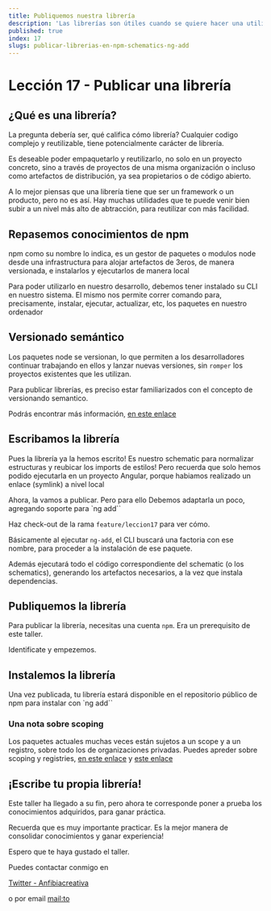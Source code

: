 ```yaml
---
title: Publiquemos nuestra librería
description: 'Las librerías son útiles cuando se quiere hacer una utilidad accessible a otros, o para instalar facilmente'
published: true
index: 17
slugs: publicar-librerias-en-npm-schematics-ng-add
---
```


# Lección 17 - Publicar una librería

## ¿Qué es una librería?

 La pregunta debería ser, qué califica cómo librería? Cualquier codigo complejo y reutilizable, tiene potencialmente carácter de librería. 

 Es deseable poder empaquetarlo y reutilizarlo, no solo en un proyecto concreto, sino a través de proyectos de una misma organización o incluso como artefactos de distribución, ya sea propietarios o de código abierto.

 A lo mejor piensas que una librería tiene que ser un framework o un producto, pero no es así. Hay muchas utilidades que te puede venir bien subir a un nivel más alto de abtracción, para reutilizar con más facilidad.

 ## Repasemos conocimientos de npm

 npm como su nombre lo indica, es un gestor de paquetes o modulos node desde una infrastructura para alojar artefactos de 3eros, de manera versionada, e instalarlos y ejecutarlos de manera local

 Para poder utilizarlo en nuestro desarrollo, debemos tener instalado su CLI en nuestro sistema. El mismo nos permite correr comando para, precisamente, instalar, ejecutar, actualizar, etc, los paquetes en nuestro ordenador

 ## Versionado semántico

 Los paquetes node se versionan, lo que permiten a los desarrolladores continuar trabajando en ellos y lanzar nuevas versiones, sin `romper` los proyectos existentes que les utilizan. 

 Para publicar librerías, es preciso estar familiarizados con el concepto de versionando semantico.

 Podrás encontrar más información, [en este enlace](https://semver.org/lang/es/)

 ## Escribamos la librería
 
Pues la librería ya la hemos escrito! Es nuestro schematic para normalizar estructuras y reubicar los imports de estilos! Pero recuerda que solo hemos podido ejecutarla en un proyecto Angular, porque habiamos realizado un enlace (symlink) a nivel local

Ahora, la vamos a publicar. Pero para ello Debemos adaptarla un poco, agregando soporte para `ng add``

Haz check-out de la rama `feature/leccion17` para ver cómo.

Básicamente al ejecutar `ng-add`, el CLI buscará una factoria con ese nombre, para proceder a la instalación de ese paquete.

Además ejecutará todo el código correspondiente del schematic (o los schematics), generando los artefactos necesarios, a la vez que instala dependencias.

## Publiquemos la librería

Para publicar la librería, necesitas una cuenta `npm`. Era un prerequisito de este taller. 

Identificate y empezemos.

## Instalemos la librería

Una vez publicada, tu librería estará disponible en el repositorio público de npm para instalar con `ng add``

### Una nota sobre scoping

Los paquetes actuales muchas veces están sujetos a un scope y a un registro, sobre todo los de organizaciones privadas. Puedes apreder sobre scoping y registries, [en este enlace](https://docs.npmjs.com/about-scopes) y [este enlace](https://docs.npmjs.com/using-npm/registry.html)

 ## ¡Escribe tu propia librería!

 Este taller ha llegado a su fin, pero ahora te corresponde poner a prueba los conocimientos adquiridos, para ganar práctica.

 Recuerda que es muy importante practicar. Es la mejor manera de consolidar conocimientos y ganar experiencia!

 Espero que te haya gustado el taller.

 Puedes contactar conmigo en

[Twitter - Anfibiacreativa](https://www.twitter.com/anfibiacreativa)

o por email [mail:to](nataliafrontend@gmail.com)